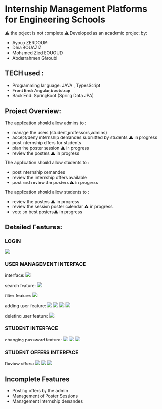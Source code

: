 # Internship Management Platforms for Engineering Schools
⚠ the poject is not complete ⚠
Developed as an academic project by:
<ul>
  <li>Ayoub ZERDOUM</li>
  <li>Dhia BOUAZIZ</li>
  <li>Mohamed Zied BOUOUD</li>
  <li>Abderrahmen Ghroubi</li>
</ul>

## TECH used :
<ul>
  <li>Programming language: JAVA , TypesScript</li>
  <li>Front End: Angular,bootstrap</li>
  <li>Back End: SpringBoot (Spring Data JPA)</li>
</ul>

## Project Overview:
The application should allow admins to :
<ul>
  <li>manage the users (student,professors,admins)</li>
  <li>accept/deny internship demandes submitted by students ⚠ in progress</li>
  <li>post internship offers for students</li>
  <li>plan the poster session ⚠ in progress</li>
  <li>review the posters ⚠ in progress</li>
</ul>

The application should allow students to :
<ul>
  <li>post internship demandes</li>
  <li>review the internship offers available</li>
  <li>post and review the posters ⚠ in progress</li>
</ul>

The application should allow students to :
<ul>
  <li>review the posters ⚠ in progress</li>
  <li>review the session poster calendar ⚠ in progress</li>
  <li>vote on best posters⚠ in progress</li>
</ul>

## Detailed Features:
### LOGIN
<img src="/frontend_Stage1.0/src/assets/captures/login.png">

### USER MANAGEMENT INTERFACE
interface:
<img src="/frontend_Stage1.0/src/assets/captures/admin interface.png">

search feature:
<img src="/frontend_Stage1.0/src/assets/captures/search.png">

filter feature:
<img src="/frontend_Stage1.0/src/assets/captures/filter.png">

adding user feature:
<img src="/frontend_Stage1.0/src/assets/captures/adding.png">
<img src="/frontend_Stage1.0/src/assets/captures/adding interface.png">
<img src="/frontend_Stage1.0/src/assets/captures/adding notif.png">
<img src="/frontend_Stage1.0/src/assets/captures/confirmation email.png">

deleting user feature:
<img src="/frontend_Stage1.0/src/assets/captures/deleting warning.png">

### STUDENT INTERFACE
changing password feature:
<img src="/frontend_Stage1.0/src/assets/captures/change pwd 1.png">
<img src="/frontend_Stage1.0/src/assets/captures/change pwd 2.png">
<img src="/frontend_Stage1.0/src/assets/captures/change pwd 3.png">

### STUDENT OFFERS INTERFACE
Review offers:
<img src="/frontend_Stage1.0/src/assets/captures/interface student.png">
<img src="/frontend_Stage1.0/src/assets/captures/stage confirmation.png">
<img src="/frontend_Stage1.0/src/assets/captures/contact info.png">

## Incomplete Features
<ul>
  <li>Posting offers by the admin</li>
  <li>Management of Poster Sessions</li>
  <li>Management Internship demandes</li>
</ul>
